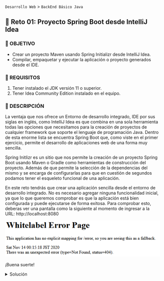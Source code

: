 `Desarrollo Web` > `BackEnd Básico Java`

## 💪 Reto 01: Proyecto Spring Boot desde IntelliJ Idea

### 🎯 OBJETIVO

- Crear un proyecto Maven usando Spring Initializr desde IntelliJ Idea.
- Compilar, empaquetar y ejecutar la aplicación o proyecto generados desde el IDE.


### 📃 REQUISITOS

1. Tener instalado el JDK versión 11 o superior.
1. Tener Idea Community Edition instalado en el equipo.

### 💭 DESCRIPCIÓN

La ventaja que nos ofrece un Entorno de desarrollo integrado, IDE por sus siglas en inglés, como IntelliJ Idea es que combina en una sola herramienta todas las opciones que necesitamos para la creación de proyectos de cualquier framework que soporte el lenguaje de programación Java. Dentro de esta enorme lista se encuentra Spring Boot que, como viste en el primer ejercicio, permite el desarrollo de aplicaciones web de una forma muy sencilla.

Spring Initlizr es un sitio que nos permite la creación de un proyecto Spring Boot usando Maven o Gradle como herramientas de construcción del proyecto. Además de que permite la selección de la dependencias del mismo y se encarga de configurarlas para que en cuestión de segundos podamos tener el esqueleto funcional de una aplicación.

En este reto tendrás que crear una aplicación sencilla desde el entorno de desarrollo integrado. No es necesario agregar ninguna funcionalidad inicial, ya que lo que queremos comprobar es que la aplicación está bien configurada y puede ejecutarse de forma exitosa. Para comprobar esto, deberas ver una pantalla como la siguiente al momento de ingresar a la URL: http://localhost:8080

![imagen](img/img_01.png)


¡Buena suerte!


<details>
  <summary>Solución</summary>

Abre el IDE IntelliJ Idea. Crea un nuevo proyecto usando el menú `New -> Project`. 

![imagen](img/img_02.png)

En el menú que se abre selecciona la opción `Spring Initializr` y como SDK Java **11** o superior.

En la ventana que se abre selecciona las siguientes opciones: 
- Grupo, artefacto y nombre del proyecto.
- Tipo de proyecto: **Maven Proyect**.
- Lenguaje: **Java**.
- Forma de empaquetar la aplicación: **jar**.
- Versión de Java: **11** o **17**.

![imagen](img/img_03.png)

En la siguiente ventana selecciona Spring Web como dependencia para el proyecto. 

![imagen](img/img_04.png)

Presiona el botón `Finish`. Con esto se creará un nuevo proyecto que tiene la siguiente estructura:

![imagen](img/img_05.png)

En esta sesión no modificaremos nada del código que el IDE ha creado de forma automática, eso lo dejaremos para la siguiente sesión.

El siguiente paso es compilar el código de la aplicación. Para hacerlo ve al panel llamado **Gradle** que se encuentra del lado derecho del IDE. Es posible que este panel se encuentre minimizado, como se muestra en la siguiente imagen:

![imagen](img/img_06.png)

Para abrirlo solo haz clic sobre el nombre del panel, con esto debe desplegarse como se muestra en la siguiente imagen:

![imagen](img/img_07.png)

Ahora, para compilar el código de  aplicación y generar el archivo `jar` que permite la ejecución de esta hay que  doble clic sobre el elemento `bootJar` (con lo que se le indica a Maven que este es el último paso del ciclo de vida de construcción de la aplicación que debe ejecutar).

![imagen](img/img_08.png)

En el panel de salida del IDE debemos ver un mensaje como el siguiente, que indica que la aplicación se compiló y ejecutó correctamente:

![imagen](img/img_09.png)

Finalmente, para ejecutar la aplicación debemos presionar el botón de la flecha verde situado en la parte superior del IDE.

![imagen](img/img_10.png)

Con esto debemos ver una salida similar a la siguiente en el panel de salida del IDE:

![imagen](img/img_11.png)

Esto indica que la aplicación se levantó correctamente en el puerto **8080**.

  http://localhost:8080

Una vez que el sitio cargue, debes ver una pantalla como la siguiente:

![imagen](img/img_12.png)

Detén la aplicación presionando el botón del cuadro rojo en el panel de salida del IDE.

![imagen](img/img_13.png)


</details>